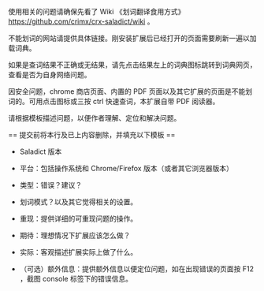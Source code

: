 使用相关的问题请确保先看了 Wiki 《划词翻译食用方式》 <https://github.com/crimx/crx-saladict/wiki> 。

不能划词的网站请提供具体链接。刚安装扩展后已经打开的页面需要刷新一遍以加载词典。

如果是查词结果不正确或无结果，请先点击结果左上的词典图标跳转到词典网页，查看是否为自身网络问题。

因安全问题，chrome 商店页面、内置的 PDF 页面以及其它扩展的页面是不能划词的。可用点击图标或三按 ctrl 快速查词，本扩展自带 PDF 阅读器。

请根据模板描述问题，以便作者理解、定位和解决问题。


== 提交前将本行及已上内容删除，并填充以下模板 ==

- Saladict 版本



- 平台：包括操作系统和 Chrome/Firefox 版本（或者其它浏览器版本）



- 类型：错误？建议？



- 划词模式？以及其它觉得相关的设置。



- 重现：提供详细的可重现问题的操作。



- 期待：理想情况下扩展应该怎么做？



- 实际：客观描述扩展实际上做了什么。



- （可选）额外信息：提供额外信息以便定位问题，如在出现错误的页面按 F12 ，截图 console 标签下的错误信息。


